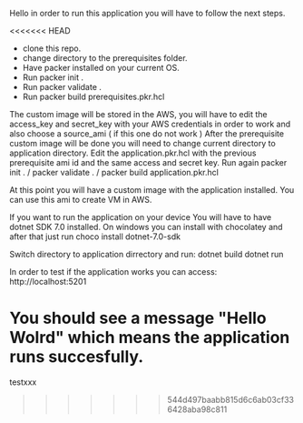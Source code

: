 Hello in order to run this application you will have to follow the next steps.

<<<<<<< HEAD
- clone this repo.
- change directory to the prerequisites folder.
- Have packer installed on your current OS.
- Run packer init . 
- Run packer validate .
- Run packer build prerequisites.pkr.hcl

The custom image will be stored in the AWS, you will have to edit the access_key and secret_key with your AWS credentials in order to work and also choose a source_ami ( if this one do not work )
After the prerequisite custom image will be done you will need to change current directory to application directory.
Edit the application.pkr.hcl with the previous prerequisite ami id and the same access and secret key.
Run again packer init . / packer validate . / packer build application.pkr.hcl

At this point you will have a custom image with the application installed. You can use this ami to create VM in AWS.

If you want to run the application on your device
You will have to have dotnet SDK 7.0 installed.
On windows you can install with chocolatey and after that just run 
	choco install dotnet-7.0-sdk 

Switch directory to application dirrectory and run:
	dotnet build
	dotnet run

In order to test if the application works you can access:
	http://localhost:5201

You should see a message "Hello Wolrd" which means the application runs succesfully.
=======
testxxx

>>>>>>> 544d497baabb815d6c6ab03cf336428aba98c811
